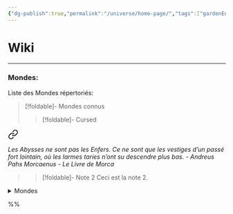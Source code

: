 ```yaml
---
{"dg-publish":true,"permalink":"/universe/home-page/","tags":["gardenEntry"]}
---
```


# Wiki
---
### Mondes:
Liste des Mondes répertoriés: 




> [!foldable]- Mondes connus
> 
>> [!foldable]- Cursed
>>
<div class="transclusion internal-embed is-loaded"><a class="markdown-embed-link" href="/ressources/andreus-pahs-morcaenus-extraits/#z7147p" aria-label="Open link"><svg xmlns="http://www.w3.org/2000/svg" width="24" height="24" viewBox="0 0 24 24" fill="none" stroke="currentColor" stroke-width="2" stroke-linecap="round" stroke-linejoin="round" class="svg-icon lucide-link"><path d="M10 13a5 5 0 0 0 7.54.54l3-3a5 5 0 0 0-7.07-7.07l-1.72 1.71"></path><path d="M14 11a5 5 0 0 0-7.54-.54l-3 3a5 5 0 0 0 7.07 7.07l1.71-1.71"></path></svg></a><div class="markdown-embed">



*Les Abysses ne sont pas les Enfers. Ce ne sont que les vestiges d’un passé fort lointain, où les larmes taries n’ont su descendre plus bas.*
*- Andreus Pahs Morcaenus - Le Livre de Morca* 

</div></div>

>
>> [!foldable]- Note 2
>> Ceci est la note 2.






<details class="callout foldable" data-callout="foldable">
  <summary class="callout-title">Mondes</summary>
  <div class="transclusion internal-embed is-loaded">
    <a class="markdown-embed-link" href="/ressources/abysses/#z7147p" aria-label="Open link">
      <svg xmlns="http://www.w3.org/2000/svg" width="18" height="18" viewBox="0 0 24 24" fill="none"
        stroke="currentColor" stroke-width="2" stroke-linecap="round" stroke-linejoin="round"
        class="svg-icon lucide-link">
        <path d="M10 13a5 5 0 0 0 7.54.54l3-3a5 5 0 0 0-7.07-7.07l-1.72 1.71"></path>
        <path d="M14 11a5 5 0 0 0-7.54-.54l-3 3a5 5 0 0 0 7.07 7.07l1.71-1.71"></path>
      </svg>
    </a>
    <div class="markdown-embed">
      <blockquote>
        <p><em>Les Abysses ne sont pas les Enfers. Ce ne sont que les vestiges d’un passé fort lointain...</em></p>
        <p><em>– Andreus Pahs Morcaenus – Le Livre de Morca</em></p>
      </blockquote>
    </div>
  </div>
</details>

%%

